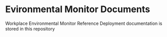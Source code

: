 # Evironmental Monitor Documents

Workplace Environmental Monitor Reference Deployment documentation is stored in this repository
